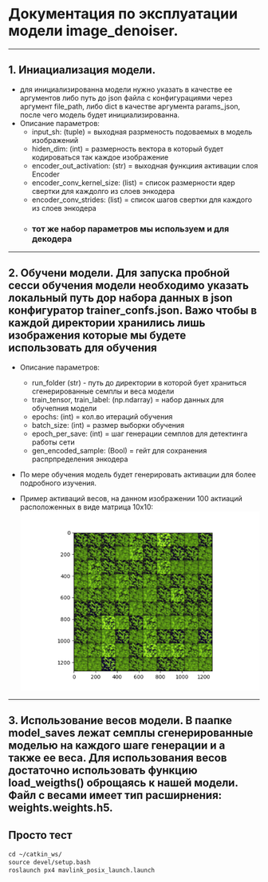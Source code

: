 # Документация по эксплуатации модели image_denoiser.

---
## 1. Иниациализация модели. 
- для инициализированна модели нужно указать в качестве ее аргументов либо путь до json файла с конфигурациями через аргумент file_path, либо dict в качестве аргумента params_json, после чего модель будет инициализированна.
- Описание параметров:
    - input_sh: (tuple) = выходная разрменость подоваемых в модель изображений
    - hiden_dim: (int) = размерность вектора в который будет кодироваться так каждое изображение
    - encoder_out_activation: (str) = выходная функциия активации слоя Encoder
    - encoder_conv_kernel_size: (list) = список размерности ядер свертки для каждолго из слоев энкодера
    - encoder_conv_strides: (list) = список шагов свертки для каждого из слоев энкодера
    - ### тот же набор параметров мы используем и для декодера

---
## 2. Обучени модели. Для запуска пробной сесси обучения модели необходимо указать локальный путь дор набора данных в json конфигуратор trainer_confs.json. Важо чтобы в каждой директории хранились лишь изображения которые мы будете использовать для обучения

- Описание параметров:
    - run_folder (str) - путь до директории в которой бует храниться сгенерированные семплы и веса модели
    - train_tensor, train_label: (np.ndarray) = набор данных для обучепния модели
    - epochs: (int) = кол.во итераций обучения
    - batch_size: (int) = размер выборки обучения
    - epoch_per_save: (int) = шаг генерации семплов для детектинга работы сети
    - gen_encoded_sample: (Bool) = гейт для сохранения распрпределения энкодера

- По мере обучения модель будет генерировать активации для более подробного изучения.
- Пример активаций весов, на данном изображении 100 актиаций расположенных в виде матрица 10x10:
    ![alt text](generated_samples_0.png)
---

## 3. Использование весов модели. В паапке model_saves лежат семплы сгенерированные моделью на каждого шаге генерации и а также ее веса. Для использования весов достаточно использовать функцию load_weigths() оброщаясь к нашей модели. Файл с весами имеет тип расширнения: weights.weights.h5.

## Просто тест

```
cd ~/catkin_ws/
source devel/setup.bash
roslaunch px4 mavlink_posix_launch.launch

```